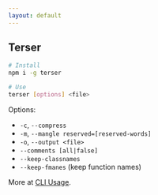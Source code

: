 ```yaml
---
layout: default
---
```

## Terser

```bash
# Install
npm i -g terser
```

```bash
# Use
terser [options] <file>
```

Options:

- `-c`, `--compress`
- `-m`, `--mangle reserved=[reserved-words]`
- `-o`, `--output <file>`
- `--comments [all|false]`
- `--keep-classnames`
- `--keep-fmanes` (keep function names)

More at [CLI Usage](https://terser.org/docs/cli-usage).
